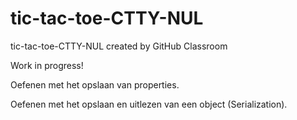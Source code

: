 # tic-tac-toe-CTTY-NUL
tic-tac-toe-CTTY-NUL created by GitHub Classroom

Work in progress!

Oefenen met het opslaan van properties.

Oefenen met het opslaan en uitlezen van een object (Serialization).
